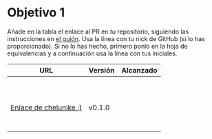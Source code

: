 # Objetivo 1

Añade en la tabla el enlace al PR en *tu* repositorio, siguiendo las
instrucciones en [el
guión](http://jj.github.io/IV/documentos/proyecto/1.Planificacion). Usa la línea
con tu nick de GitHub (si lo has proporcionado). Si no lo has hecho, primero
ponlo en la hoja de equivalencias y a continuación usa la línea con tus
iniciales.

| URL                                   | Versión | Alcanzado |
|---------------------------------------|---------|-----------|
| <!-- Enlace de jacarmona364 -->       |         |           |
| <!-- Enlace de nachoescalona -->      |         |           |
| <!-- Enlace de oscar0310 -->          |         |           |
| <!-- Enlace de G G J Á -->            |         |           |
| <!-- Enlace de gosema -->             |         |           |
| <!-- Enlace de gabrielherreraloz -->  |         |           |
| <!-- Enlace de chemalc05 -->          |         |           |
| <!-- Enlace de L C L -->              |         |           |
| <!-- Enlace de jorgelopez-ugr -->     |         |           |
| <!-- Enlace de M S D L L -->          |         |           |
| [Enlace de chelunike :)](https://github.com/chelunike/didactic-chainsaw/pull/3)  | v0.1.0  |           |
| <!-- Enlace de jvrqc -->              |         |           |
| <!-- Enlace de GabrielFranciscoSM --> |         |           |
| <!-- Enlace de S H G -->              |         |           |
| <!-- Enlace de FlorinTodor -->        |         |           |
| <!-- Enlace de V H -->                |         |           |
| <!-- Enlace de V G H -->              |         |           |
| <!-- Enlace de Y L -->                |         |           |
